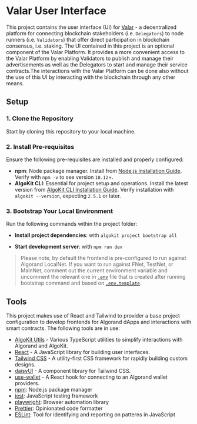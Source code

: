 # Valar User Interface

This project contains the user interface (UI) for [Valar](https://stake.valar.solutions) - a decentralized platform for connecting blockchain stakeholders (i.e. `Delegators`) to node runners (i.e. `Validators`) that offer direct participation in blockchain consensus, i.e. staking.
The UI contained in this project is an optional component of the Valar Platform.
It provides a more convenient access to the Valar Platform by enabling Validators to publish and manage their advertisements as well as the Delegators to start and manage their service contracts.The interactions with the Valar Platform can be done also without the use of this UI by interacting with the blockchain through any other means.

## Setup

### 1. Clone the Repository
Start by cloning this repository to your local machine.

### 2. Install Pre-requisites
Ensure the following pre-requisites are installed and properly configured:

- **npm**: Node package manager. Install from [Node.js Installation Guide](https://nodejs.org/en/download/). Verify with `npm -v` to see version `18.12`+.
- **AlgoKit CLI**: Essential for project setup and operations. Install the latest version from [AlgoKit CLI Installation Guide](https://github.com/algorandfoundation/algokit-cli#install). Verify installation with `algokit --version`, expecting `2.5.1` or later.

### 3. Bootstrap Your Local Environment
Run the following commands within the project folder:

- **Install project dependencies**: with `algokit project bootstrap all`

- **Start development server**: with `npm run dev`

> Please note, by default the frontend is pre-configured to run against Algorand LocalNet. If you want to run against FNet, TestNet, or MainNet, comment out the current environment variable and uncomment the relevant one in [`.env`](.env) file that is created after running bootstrap command and based on [`.env.template`](.env.template).

## Tools

This project makes use of React and Tailwind to provider a base project configuration to develop frontends for Algorand dApps and interactions with smart contracts. The following tools are in use:

- [AlgoKit Utils](https://github.com/algorandfoundation/algokit-utils-ts) - Various TypeScript utilities to simplify interactions with Algorand and AlgoKit.
- [React](https://reactjs.org/) - A JavaScript library for building user interfaces.
- [Tailwind CSS](https://tailwindcss.com/) - A utility-first CSS framework for rapidly building custom designs.
- [daisyUI](https://daisyui.com/) - A component library for Tailwind CSS.
- [use-wallet](https://github.com/txnlab/use-wallet) - A React hook for connecting to an Algorand wallet providers.
- [npm](https://www.npmjs.com/): Node.js package manager
- [jest](https://jestjs.io/): JavaScript testing framework
- [playwright](https://playwright.dev/): Browser automation library
- [Prettier](https://prettier.io/): Opinionated code formatter
- [ESLint](https://eslint.org/): Tool for identifying and reporting on patterns in JavaScript

